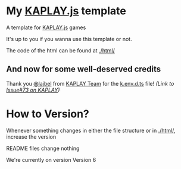 # My [KAPLAY.js](https://kaplayjs.com/) template
A template for [KAPLAY.js](https://kaplayjs.com/) games

It's up to you if you wanna use this template or not.

The code of the html can be found at [./html/](./html/)

## And now for some well-deserved credits
Thank you [@lajbel](https://github.com/lajbel) from [KAPLAY Team](https://github.com/kaplayjs/) for the [k.env.d.ts](./.vscode/k.env.d.ts) file! _(Link to [Issue#73 on KAPLAY](https://github.com/kaplayjs/kaplay/issues/773))_

# How to Version?
Whenever something changes in either the file structure or in [./html/](./html/), increase the version

README files change nothing

We're currently on version Version 6
